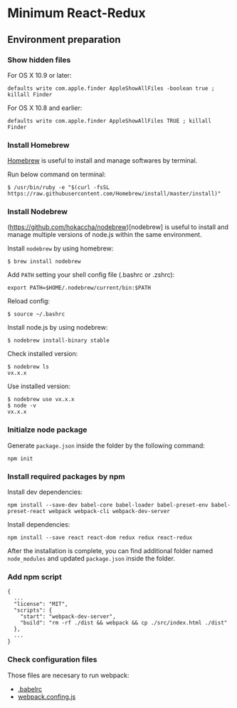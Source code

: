 # Minimum React-Redux

## Environment preparation

### Show hidden files

For OS X 10.9 or later:

```
defaults write com.apple.finder AppleShowAllFiles -boolean true ; killall Finder
```

For OS X 10.8 and earlier:

```
defaults write com.apple.finder AppleShowAllFiles TRUE ; killall Finder
```

### Install Homebrew

[Homebrew](https://brew.sh/) is useful to install and manage softwares by terminal.

Run below command on terminal:

```
$ /usr/bin/ruby -e "$(curl -fsSL https://raw.githubusercontent.com/Homebrew/install/master/install)"
```

### Install Nodebrew

(https://github.com/hokaccha/nodebrew)[nodebrew] is useful to install and manage multiple versions of node.js within the same environment.

Install `nodebrew` by using homebrew:

```
$ brew install nodebrew
```

Add `PATH` setting your shell config file (.bashrc or .zshrc):

```
export PATH=$HOME/.nodebrew/current/bin:$PATH
```

Reload config:

```
$ source ~/.bashrc
```

Install node.js by using nodebrew:

```
$ nodebrew install-binary stable
```

Check installed version:

```
$ nodebrew ls
vx.x.x

```

Use installed version:

```
$ nodebrew use vx.x.x
$ node -v
vx.x.x
```

### Initialze node package

Generate `package.json` inside the folder by the following command:

```
npm init
```

### Install required packages by npm

Install dev dependencies:

```
npm install --save-dev babel-core babel-loader babel-preset-env babel-preset-react webpack webpack-cli webpack-dev-server
```

Install dependencies:

```
npm install --save react react-dom redux redux react-redux
```

After the installation is complete, you can find additional folder named `node_modules` and updated `package.json` inside the folder.

### Add npm script

```
{
  ...
  "license": "MIT",
  "scripts": {
    "start": "webpack-dev-server",
    "build": "rm -rf ./dist && webpack && cp ./src/index.html ./dist"
  },
  ...
}
```

### Check configuration files

Those files are necesary to run webpack:

- [.babelrc](.babelrc)
- [webpack.confing.js](webpack.config.js)
